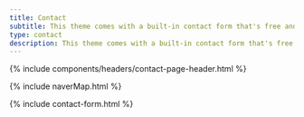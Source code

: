 ```yaml
---
title: Contact
subtitle: This theme comes with a built-in contact form that's free and easy to set up.
type: contact
description: This theme comes with a built-in contact form that's free and easy to set up.
---
```


{% include components/headers/contact-page-header.html %}

{% include naverMap.html %}

{% include contact-form.html %}
